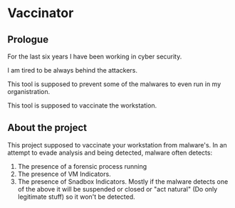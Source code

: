 # Vaccinator

## Prologue
For the last six years I have been working in cyber security.

I am tired to be always behind the attackers.

This tool is supposed to prevent some of the malwares to even run in my organistration.

This tool is supposed to vaccinate the workstation.

## About the project
This project supposed to vaccinate your workstation from malware's.
In an attempt to evade analysis and being detected, malware often detects:
1) The presence of a forensic process running
2) The presence of VM Indicators.
3) The presence of Snadbox Indicators.
Mostly if the malware detects one of the above it will be suspended or closed or "act natural" (Do only legitimate stuff) so it won't be detected.

